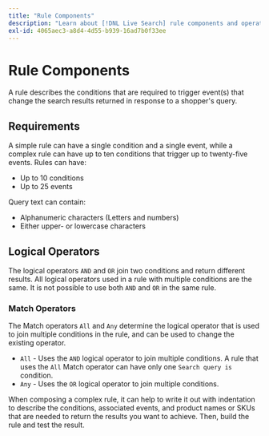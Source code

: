 ```yaml
---
title: "Rule Components"
description: "Learn about [!DNL Live Search] rule components and operators."
exl-id: 4065aec3-a8d4-4d55-b939-16ad7b0f33ee
---
```

# Rule Components

A rule describes the conditions that are required to trigger event(s) that change the search results returned in response to a shopper's query.

## Requirements

A simple rule can have a single condition and a single event, while a complex rule can have up to ten conditions that trigger up to twenty-five events.
Rules can have:

* Up to 10 conditions
* Up to 25 events

Query text can contain:

* Alphanumeric characters (Letters and numbers)
* Either upper- or lowercase characters

## Logical Operators

The logical operators `AND` and `OR` join two conditions and return different results. All logical operators used in a rule with multiple conditions are the same. It is not possible to use both `AND` and `OR` in the same rule.

### Match Operators

The Match operators `All` and `Any` determine the logical operator that is used to join multiple conditions in the rule, and can be used to change the existing operator.

* `All` - Uses the `AND` logical operator to join multiple conditions. A rule that uses the `All` Match operator can have only one `Search query is` condition.
* `Any` - Uses the `OR` logical operator to join multiple conditions.

When composing a complex rule, it can help to write it out with indentation to describe the conditions, associated events, and product names or SKUs that are needed to return the results you want to achieve. Then, build the rule and test the result.
